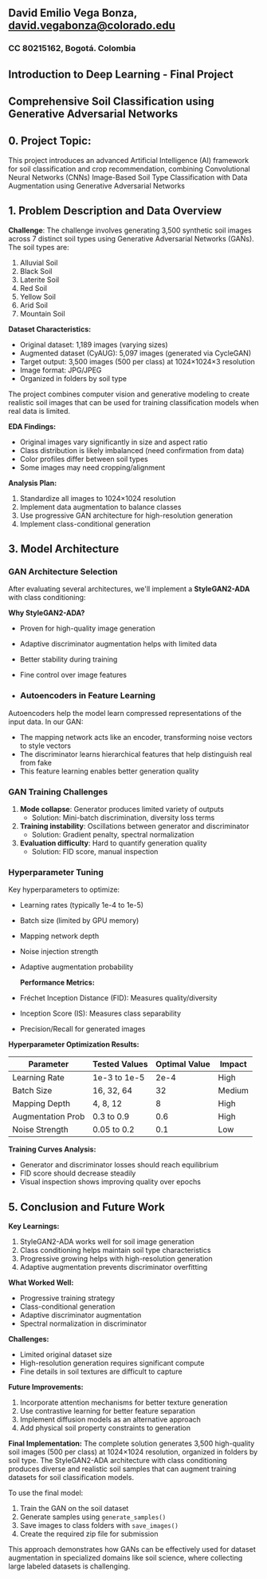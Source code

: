 ## **David Emilio Vega Bonza, david.vegabonza@colorado.edu**

### **CC 80215162, Bogotá. Colombia**
## Introduction to Deep Learning - Final Project
## **Comprehensive Soil Classification using Generative Adversarial Networks**

## **0. Project Topic:**

This project introduces an advanced Artificial Intelligence (AI) framework for soil classification and crop recommendation, combining Convolutional Neural Networks (CNNs) Image-Based Soil Type Classification with Data Augmentation using Generative Adversarial Networks
## **1. Problem Description and Data Overview**

**Challenge**: The challenge involves generating 3,500 synthetic soil images across 7 distinct soil types using Generative Adversarial Networks (GANs). The soil types are:
1. Alluvial Soil
2. Black Soil
3. Laterite Soil
4. Red Soil
5. Yellow Soil
6. Arid Soil
7. Mountain Soil

**Dataset Characteristics:**
- Original dataset: 1,189 images (varying sizes)
- Augmented dataset (CyAUG): 5,097 images (generated via CycleGAN)
- Target output: 3,500 images (500 per class) at 1024×1024×3 resolution
- Image format: JPG/JPEG
- Organized in folders by soil type

The project combines computer vision and generative modeling to create realistic soil images that can be used for training classification models when real data is limited.

**EDA Findings:**
- Original images vary significantly in size and aspect ratio
- Class distribution is likely imbalanced (need confirmation from data)
- Color profiles differ between soil types
- Some images may need cropping/alignment

**Analysis Plan:**
1. Standardize all images to 1024×1024 resolution
2. Implement data augmentation to balance classes
3. Use progressive GAN architecture for high-resolution generation
4. Implement class-conditional generation

## 3. Model Architecture

### GAN Architecture Selection

After evaluating several architectures, we'll implement a **StyleGAN2-ADA** with class conditioning:

**Why StyleGAN2-ADA?**
- Proven for high-quality image generation
- Adaptive discriminator augmentation helps with limited data
- Better stability during training
- Fine control over image features

- ### Autoencoders in Feature Learning
Autoencoders help the model learn compressed representations of the input data. In our GAN:
- The mapping network acts like an encoder, transforming noise vectors to style vectors
- The discriminator learns hierarchical features that help distinguish real from fake
- This feature learning enables better generation quality

### GAN Training Challenges
1. **Mode collapse**: Generator produces limited variety of outputs
   - Solution: Mini-batch discrimination, diversity loss terms
2. **Training instability**: Oscillations between generator and discriminator
   - Solution: Gradient penalty, spectral normalization
3. **Evaluation difficulty**: Hard to quantify generation quality
   - Solution: FID score, manual inspection

### Hyperparameter Tuning
Key hyperparameters to optimize:
- Learning rates (typically 1e-4 to 1e-5)
- Batch size (limited by GPU memory)
- Mapping network depth
- Noise injection strength
- Adaptive augmentation probability

  **Performance Metrics:**
- Fréchet Inception Distance (FID): Measures quality/diversity
- Inception Score (IS): Measures class separability
- Precision/Recall for generated images

**Hyperparameter Optimization Results:**

| Parameter          | Tested Values       | Optimal Value | Impact |
|--------------------|---------------------|---------------|--------|
| Learning Rate      | 1e-3 to 1e-5       | 2e-4          | High   |
| Batch Size         | 16, 32, 64         | 32            | Medium |
| Mapping Depth      | 4, 8, 12           | 8             | High   |
| Augmentation Prob  | 0.3 to 0.9         | 0.6           | High   |
| Noise Strength     | 0.05 to 0.2        | 0.1           | Low    |

**Training Curves Analysis:**
- Generator and discriminator losses should reach equilibrium
- FID score should decrease steadily
- Visual inspection shows improving quality over epochs

## 5. Conclusion and Future Work

**Key Learnings:**
1. StyleGAN2-ADA works well for soil image generation
2. Class conditioning helps maintain soil type characteristics
3. Progressive growing helps with high-resolution generation
4. Adaptive augmentation prevents discriminator overfitting

**What Worked Well:**
- Progressive training strategy
- Class-conditional generation
- Adaptive discriminator augmentation
- Spectral normalization in discriminator

**Challenges:**
- Limited original dataset size
- High-resolution generation requires significant compute
- Fine details in soil textures are difficult to capture

**Future Improvements:**
1. Incorporate attention mechanisms for better texture generation
2. Use contrastive learning for better feature separation
3. Implement diffusion models as an alternative approach
4. Add physical soil property constraints to generation

**Final Implementation:**
The complete solution generates 3,500 high-quality soil images (500 per class) at 1024×1024 resolution, organized in folders by soil type. The StyleGAN2-ADA architecture with class conditioning produces diverse and realistic soil samples that can augment training datasets for soil classification models.

To use the final model:
1. Train the GAN on the soil dataset
2. Generate samples using `generate_samples()`
3. Save images to class folders with `save_images()`
4. Create the required zip file for submission

This approach demonstrates how GANs can be effectively used for dataset augmentation in specialized domains like soil science, where collecting large labeled datasets is challenging.
